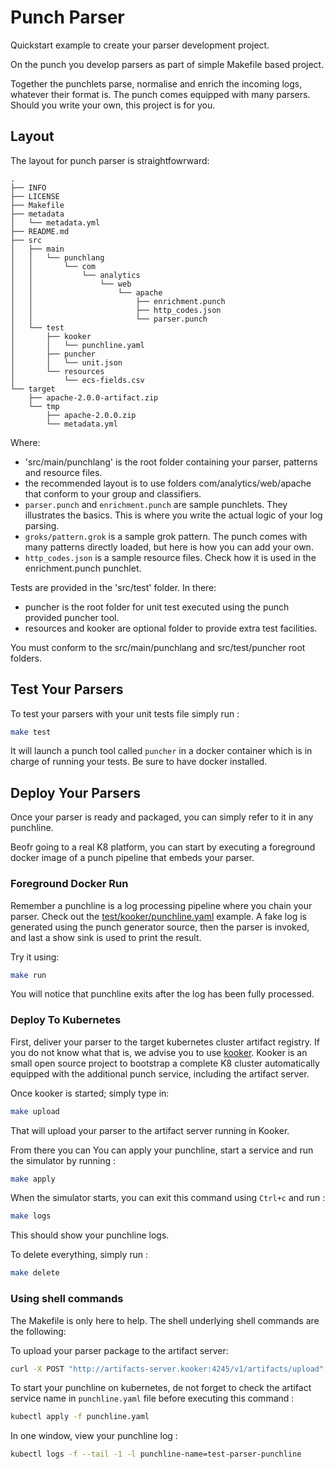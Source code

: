 # Punch Parser

Quickstart example to create your parser development project. 

On the punch you develop parsers as part of simple Makefile based
project.

Together the punchlets parse, normalise and enrich the incoming logs, whatever their format is. 
The punch comes equipped with many parsers. Should you write your own, this project is for you.

## Layout

The layout for punch parser is straightfowrward:

```
.
├── INFO                
├── LICENSE
├── Makefile
├── metadata
│   └── metadata.yml     
├── README.md
├── src
│   ├── main
│   │   └── punchlang
│   │       └── com
│   │           └── analytics
│   │               └── web
│   │                   └── apache
│   │                       ├── enrichment.punch
│   │                       ├── http_codes.json
│   │                       └── parser.punch
│   └── test
│       ├── kooker
│       │   └── punchline.yaml
│       ├── puncher
│       │   └── unit.json
│       └── resources
│           └── ecs-fields.csv
└── target
    ├── apache-2.0.0-artifact.zip
    └── tmp
        ├── apache-2.0.0.zip
        └── metadata.yml
```

Where:

* 'src/main/punchlang' is the root folder containing your parser, patterns and resource files. 
* the recommended layout is to use folders com/analytics/web/apache that conform to your group and classifiers.
* `parser.punch` and `enrichment.punch` are sample punchlets. They illustrates the basics. This is where you
  write the actual logic of your log parsing.
* `groks/pattern.grok` is a sample grok pattern. The punch comes with many patterns directly loaded, but here is how you
  can add your own.
* `http_codes.json` is a sample resource files. Check how it is used in the enrichment.punch punchlet.

Tests are provided in the 'src/test' folder. In there:
* puncher is the root folder for unit test executed using the punch provided puncher tool.
* resources and kooker are optional folder to provide extra test facilities.  

You must conform to the src/main/punchlang and src/test/puncher root folders. 


## Test Your Parsers

To test your parsers with your unit tests file simply run :
```sh
make test
```

It will launch a punch tool called `puncher` in a docker container which is in charge of running your tests. Be sure to
have docker installed.

## Deploy Your Parsers

Once your parser is ready and packaged, you can simply refer to it in any punchline. 

Beofr going to a real K8 platform, you can start by executing a foreground docker
image of a punch pipeline that embeds your parser. 

### Foreground Docker Run

Remember a punchline is a log processing pipeline where you chain your parser.
Check out the [test/kooker/punchline.yaml](test/kooker/punchline.yaml) example.
A fake log is generated using the punch generator source, then the parser is invoked, and last a show
sink is used to print the result.

Try it using: 

```sh
make run
```
You will notice that punchline exits after the log has been fully processed. 

### Deploy To Kubernetes

First, deliver your parser to the target kubernetes cluster artifact registry. 
If you do not know what that is, we advise you to use [kooker](https://github.com/punchplatform/kooker).
Kooker is an small open source project to bootstrap a complete K8 cluster automatically equipped with the
additional punch service, including the artifact server. 

Once kooker is started; simply type in:

```sh
make upload
```

That will upload your parser to the artifact server running in Kooker.

From there you can 
You can apply your punchline, start a service and run the simulator by running :
```sh
make apply
```

When the simulator starts, you can exit this command using `Ctrl+c` and run :
```sh
make logs
```

This should show your punchline logs.

To delete everything, simply run :
```sh
make delete
```

### Using shell commands

The Makefile is only here to help. The shell underlying shell commands are the following: 

To upload your parser package to the artifact server:

```sh
curl -X POST "http://artifacts-server.kooker:4245/v1/artifacts/upload" -F artifact=@target/parsers-1.0.0-artifact.zip -F override=true
```

To start your punchline on kubernetes, de not forget to check the artifact service name in `punchline.yaml` file before
executing this command :

```sh
kubectl apply -f punchline.yaml
```

In one window, view your punchline log :

```sh
kubectl logs -f --tail -1 -l punchline-name=test-parser-punchline
```

